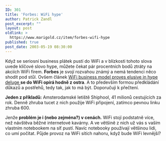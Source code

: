 ```yaml
---
ID: 301
title: 'Forbes: WiFi hype'
author: Patrick Zandl
post_excerpt: ""
layout: post
oldlink: >
  https://www.marigold.cz/item/forbes-wifi-hype
published: true
post_date: 2003-05-19 08:30:00
---
```

<p>
Když se seriosní business plátek pustí do WiFi a v blízkosti tohoto slova uvede klíčové slovo hype, můžete čekat pár procentních bodů ztráty na akciích WiFi firem. <STRONG>Forbes</STRONG> je svojí rozvahou známý a nemá tendenci něco shodit pod stůl. Ovšem článek <A href="http://www.forbes.com/technology/newswire/2003/05/13/rtr968670.html" target=_blank>WiFi business model proves elusive in hype deluge </A><STRONG>se do WiFi opírá hodně z ostra</STRONG>. A to především formou předkládání důkazů a postřehů, tedy tak, jak to má být. Doporučuji k přečtení.</p>

<p>
<STRONG>Jeden z příkladů:</STRONG> Amsterodamské letiště Shiphool, 41 milionů cestujících za rok. Denně zhruba tucet z nich použije WiFi připojení, zatímco pevnou linku zhruba 600. </p>

<p>
Jenže <STRONG>problém je i (nebo zejména?) v cenách.</STRONG> WiFi stojí podstatně více, než návštěva běžné internetové kavárny. A ve většině z nich už vás s vaším vlastním notebookem na síť pustí. Navíc notebooky používají většinou lidi, co umí počítat. Půjde provoz na WiFi sítích nahoru, když bude WiFi levnější?</p>
